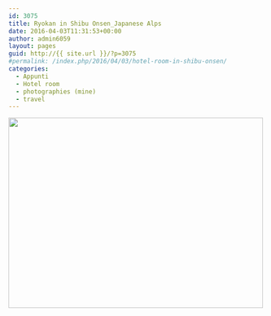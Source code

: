 ```yaml
---
id: 3075
title: Ryokan in Shibu Onsen_Japanese Alps
date: 2016-04-03T11:31:53+00:00
author: admin6059
layout: pages
guid: http://{{ site.url }}/?p=3075
#permalink: /index.php/2016/04/03/hotel-room-in-shibu-onsen/
categories:
  - Appunti
  - Hotel room
  - photographies (mine)
  - travel
---
```

<img class="aligncenter wp-image-3103 size-full" src="http://{{ site.url }}/wp-content/uploads/2016/04/shibuonsen-640x480rit-e1473678746505.jpg" width="500" height="375" />
